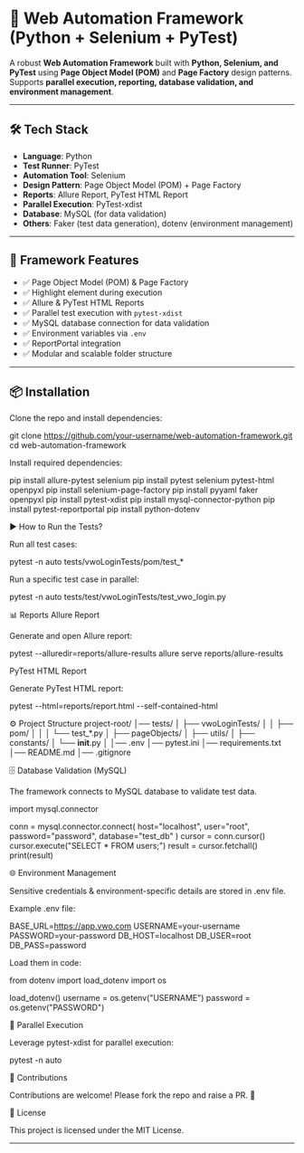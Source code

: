 # 🚀 Web Automation Framework (Python + Selenium + PyTest)

A robust **Web Automation Framework** built with **Python, Selenium, and PyTest** using **Page Object Model (POM)** and **Page Factory** design patterns.  
Supports **parallel execution, reporting, database validation, and environment management**.  

---

## 🛠 Tech Stack
- **Language**: Python  
- **Test Runner**: PyTest  
- **Automation Tool**: Selenium  
- **Design Pattern**: Page Object Model (POM) + Page Factory  
- **Reports**: Allure Report, PyTest HTML Report  
- **Parallel Execution**: PyTest-xdist  
- **Database**: MySQL (for data validation)  
- **Others**: Faker (test data generation), dotenv (environment management)  

---

## 📂 Framework Features
- ✅ Page Object Model (POM) & Page Factory  
- ✅ Highlight element during execution  
- ✅ Allure & PyTest HTML Reports  
- ✅ Parallel test execution with `pytest-xdist`  
- ✅ MySQL database connection for data validation  
- ✅ Environment variables via `.env`  
- ✅ ReportPortal integration  
- ✅ Modular and scalable folder structure  

---

## 📦 Installation

Clone the repo and install dependencies:  

git clone https://github.com/your-username/web-automation-framework.git
cd web-automation-framework

Install required dependencies:

pip install allure-pytest selenium
pip install pytest selenium pytest-html openpyxl
pip install selenium-page-factory
pip install pyyaml faker openpyxl
pip install pytest-xdist
pip install mysql-connector-python
pip install pytest-reportportal
pip install python-dotenv

▶️ How to Run the Tests?

Run all test cases:

pytest -n auto tests/vwoLoginTests/pom/test_*


Run a specific test case in parallel:

pytest -n auto tests/test/vwoLoginTests/test_vwo_login.py

📊 Reports
Allure Report

Generate and open Allure report:

pytest --alluredir=reports/allure-results
allure serve reports/allure-results

PyTest HTML Report

Generate PyTest HTML report:

pytest --html=reports/report.html --self-contained-html

⚙️ Project Structure
project-root/
│── tests/
│   ├── vwoLoginTests/
│   │   ├── pom/
│   │   │   └── test_*.py
│   ├── pageObjects/
│   ├── utils/
│   ├── constants/
│   └── __init__.py
│
│── .env
│── pytest.ini
│── requirements.txt
│── README.md
│── .gitignore

🗄 Database Validation (MySQL)

The framework connects to MySQL database to validate test data.

import mysql.connector

conn = mysql.connector.connect(
    host="localhost",
    user="root",
    password="password",
    database="test_db"
)
cursor = conn.cursor()
cursor.execute("SELECT * FROM users;")
result = cursor.fetchall()
print(result)

🌐 Environment Management

Sensitive credentials & environment-specific details are stored in .env file.

Example .env file:

BASE_URL=https://app.vwo.com
USERNAME=your-username
PASSWORD=your-password
DB_HOST=localhost
DB_USER=root
DB_PASS=password


Load them in code:

from dotenv import load_dotenv
import os

load_dotenv()
username = os.getenv("USERNAME")
password = os.getenv("PASSWORD")

🏃 Parallel Execution

Leverage pytest-xdist for parallel execution:

pytest -n auto

📢 Contributions

Contributions are welcome! Please fork the repo and raise a PR. 🚀

📜 License

This project is licensed under the MIT License.


---






